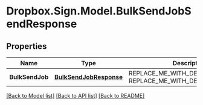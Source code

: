 # Dropbox.Sign.Model.BulkSendJobSendResponse

## Properties

Name | Type | Description | Notes
------------ | ------------- | ------------- | -------------
**BulkSendJob** | [**BulkSendJobResponse**](BulkSendJobResponse.md) | REPLACE_ME_WITH_DESCRIPTION_BEGIN  REPLACE_ME_WITH_DESCRIPTION_END | [optional] **Warnings** | [**List&lt;WarningResponse&gt;**](WarningResponse.md) | REPLACE_ME_WITH_DESCRIPTION_BEGIN A list of warnings. REPLACE_ME_WITH_DESCRIPTION_END | [optional] 

[[Back to Model list]](../README.md#documentation-for-models) [[Back to API list]](../README.md#documentation-for-api-endpoints) [[Back to README]](../README.md)

